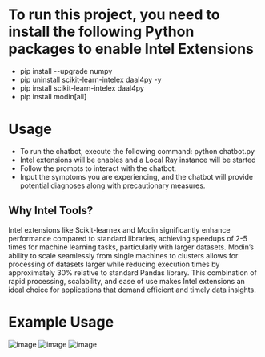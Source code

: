 # To run this project, you need to install the following Python packages to enable Intel Extensions
- pip install --upgrade numpy
- pip uninstall scikit-learn-intelex daal4py -y
- pip install scikit-learn-intelex daal4py
- pip install modin[all]

# Usage
- To run the chatbot, execute the following command:
      python chatbot.py
- Intel extensions will be enables and a Local Ray instance will be started
- Follow the prompts to interact with the chatbot.
- Input the symptoms you are experiencing, and the chatbot will provide potential diagnoses along with precautionary measures.

## Why Intel Tools?
Intel extensions like Scikit-learnex and Modin significantly enhance performance compared to standard libraries, achieving speedups of 2-5 times for machine learning tasks, particularly with larger datasets. Modin’s ability to scale seamlessly from single machines to clusters allows for processing of datasets larger while reducing execution times by approximately 30% relative to standard Pandas library. This combination of rapid processing, scalability, and ease of use makes Intel extensions an ideal choice for applications that demand efficient and timely data insights.

# Example Usage
![image](https://github.com/user-attachments/assets/1c17ca7a-6c33-445c-abd3-5f341a6d5588)
![image](https://github.com/user-attachments/assets/bf7b9198-a581-483a-b6a5-6d6abf7a1a74)
![image](https://github.com/user-attachments/assets/31b2c646-c67b-4587-b9e0-b6749efa4fc3)

